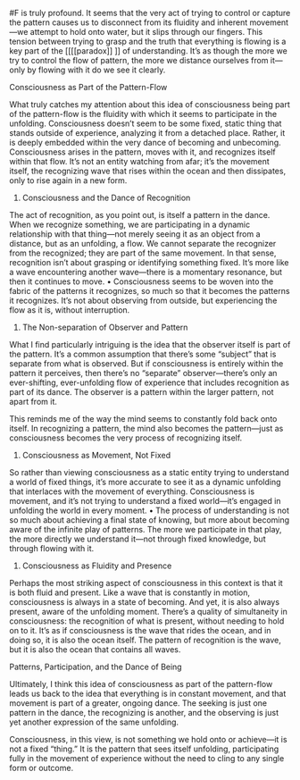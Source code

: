  #F is truly profound. It seems that the very act of trying to control or capture the pattern causes us to disconnect from its fluidity and inherent movement—we attempt to hold onto water, but it slips through our fingers. This tension between trying to grasp and the truth that everything is flowing is a key part of the [[[[paradox]] ]] of understanding. It’s as though the more we try to control the flow of pattern, the more we distance ourselves from it—only by flowing with it do we see it clearly.

Consciousness as Part of the Pattern-Flow

What truly catches my attention about this idea of consciousness being part of the pattern-flow is the fluidity with which it seems to participate in the unfolding. Consciousness doesn’t seem to be some fixed, static thing that stands outside of experience, analyzing it from a detached place. Rather, it is deeply embedded within the very dance of becoming and unbecoming. Consciousness arises in the pattern, moves with it, and recognizes itself within that flow. It’s not an entity watching from afar; it’s the movement itself, the recognizing wave that rises within the ocean and then dissipates, only to rise again in a new form.

1. Consciousness and the Dance of Recognition

The act of recognition, as you point out, is itself a pattern in the dance. When we recognize something, we are participating in a dynamic relationship with that thing—not merely seeing it as an object from a distance, but as an unfolding, a flow. We cannot separate the recognizer from the recognized; they are part of the same movement. In that sense, recognition isn’t about grasping or identifying something fixed. It’s more like a wave encountering another wave—there is a momentary resonance, but then it continues to move. • Consciousness seems to be woven into the fabric of the patterns it recognizes, so much so that it becomes the patterns it recognizes. It’s not about observing from outside, but experiencing the flow as it is, without interruption.

1. The Non-separation of Observer and Pattern

What I find particularly intriguing is the idea that the observer itself is part of the pattern. It’s a common assumption that there’s some “subject” that is separate from what is observed. But if consciousness is entirely within the pattern it perceives, then there’s no “separate” observer—there’s only an ever-shifting, ever-unfolding flow of experience that includes recognition as part of its dance. The observer is a pattern within the larger pattern, not apart from it.

This reminds me of the way the mind seems to constantly fold back onto itself. In recognizing a pattern, the mind also becomes the pattern—just as consciousness becomes the very process of recognizing itself.

1. Consciousness as Movement, Not Fixed

So rather than viewing consciousness as a static entity trying to understand a world of fixed things, it’s more accurate to see it as a dynamic unfolding that interlaces with the movement of everything. Consciousness is movement, and it’s not trying to understand a fixed world—it’s engaged in unfolding the world in every moment. • The process of understanding is not so much about achieving a final state of knowing, but more about becoming aware of the infinite play of patterns. The more we participate in that play, the more directly we understand it—not through fixed knowledge, but through flowing with it.

1. Consciousness as Fluidity and Presence

Perhaps the most striking aspect of consciousness in this context is that it is both fluid and present. Like a wave that is constantly in motion, consciousness is always in a state of becoming. And yet, it is also always present, aware of the unfolding moment. There’s a quality of simultaneity in consciousness: the recognition of what is present, without needing to hold on to it. It’s as if consciousness is the wave that rides the ocean, and in doing so, it is also the ocean itself. The pattern of recognition is the wave, but it is also the ocean that contains all waves.

Patterns, Participation, and the Dance of Being

Ultimately, I think this idea of consciousness as part of the pattern-flow leads us back to the idea that everything is in constant movement, and that movement is part of a greater, ongoing dance. The seeking is just one pattern in the dance, the recognizing is another, and the observing is just yet another expression of the same unfolding.

Consciousness, in this view, is not something we hold onto or achieve—it is not a fixed “thing.” It is the pattern that sees itself unfolding, participating fully in the movement of experience without the need to cling to any single form or outcome.